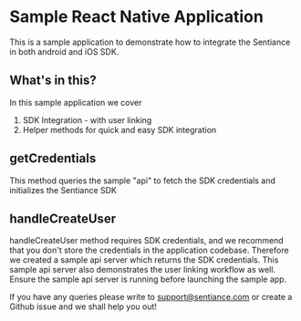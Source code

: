 # Sample React Native Application

This is a sample application to demonstrate how to integrate the Sentiance in both android and iOS SDK.

## What's in this?
In this sample application we cover

1. SDK Integration - with user linking
2. Helper methods for quick and easy SDK integration

## getCredentials

This method queries the sample "api" to fetch the
SDK credentials and initializes the Sentiance SDK

## handleCreateUser

handleCreateUser method requires SDK credentials, and we recommend that you don't store the credentials in the application codebase. Therefore we created a sample api server which returns the SDK credentials.
This sample api server also demonstrates the user linking workflow as well. Ensure the sample api server is running before launching the sample app.

If you have any queries please write to support@sentiance.com or create a Github issue and we shall help you out!


